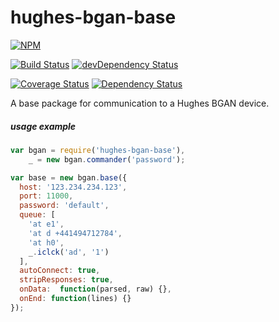 # hughes-bgan-base

[![NPM](https://nodei.co/npm/hughes-bgan-base.png?compact=true)](https://nodei.co/npm/hughes-bgan-base/)

[![Build Status](https://travis-ci.org/io-digital/hughes-bgan-base.svg)](https://travis-ci.org/io-digital/hughes-bgan-base)
[![devDependency Status](https://david-dm.org/io-digital/hughes-bgan-base/dev-status.svg)](https://david-dm.org/io-digital/hughes-bgan-base#info=devDependencies)

[![Coverage Status](https://coveralls.io/repos/io-digital/hughes-bgan-base/badge.svg?branch=master)](https://coveralls.io/r/io-digital/hughes-bgan-base?branch=master)
[![Dependency Status](https://david-dm.org/io-digital/hughes-bgan-base.svg)](https://david-dm.org/io-digital/hughes-bgan-base)

A base package for communication to a Hughes BGAN device.

##### usage example

```javascript
var bgan = require('hughes-bgan-base'),
    _ = new bgan.commander('password');

var base = new bgan.base({
  host: '123.234.234.123',
  port: 11000,
  password: 'default',
  queue: [
    'at e1',
    'at d +441494712784',
    'at h0',
    _.iclck('ad', '1')
  ],
  autoConnect: true,
  stripResponses: true,
  onData:  function(parsed, raw) {},
  onEnd: function(lines) {}
});
```
